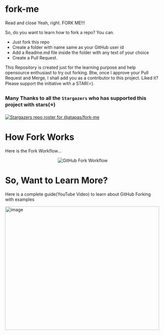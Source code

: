 # fork-me
Read and close
Yeah, right. FORK ME!!!

So, do you want to learn how to fork a repo? You can. 

- Just fork this repo
- Create a folder with name same as your GitHub user id
- Add a Readme.md file inside the folder with any text of your choice
- Create a Pull Request.

This Repository is created just for the learning purpose and help opensource enthusiast to try out forking. Btw, once I approve your Pull Request and Merge, I shall add you as a contributor to this project. Liked it? Please support the initiative with a STAR(⭐).

### Many Thanks to all the `Stargazers` who has supported this project with stars(⭐)

[![Stargazers repo roster for @atapas/fork-me](https://reporoster.com/stars/atapas/fork-me)](https://github.com/atapas/fork-me/stargazers)

# How Fork Works
Here is the Fork Workflow...

<p align="center">
  <img src="GitHub Fork.gif" alt="GitHub Fork Workflow" />
</p>

# So, Want to Learn More?
Here is a complete guide(YouTube Video) to learn about GitHub Forking with examples

<a href="https://www.youtube.com/watch?v=h8suY-Osn8Q" title="How to Fork"><img src="GitHub%20Fork.png" alt="image" height="400px" width="500px"/></a>
